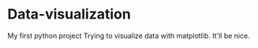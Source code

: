 # Data-visualization
My first python project
Trying to visualize data with matplotlib. It'll be nice.
